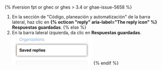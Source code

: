 {% ifversion fpt or ghec or ghes > 3.4 or ghae-issue-5658 %}
1. En la sección de "Código, planeación y automatización" de la barra lateral, haz clic en **{% octicon "reply" aria-label="The reply icon" %} Respuestas guardadas**.
{% else %}
1. En la barra lateral izquierda, da clic en **Respuestas guardadas**. ![Pestaña de respuestas guardadas](/assets/images/help/settings/saved-replies-tab.png)
{% endif %}

